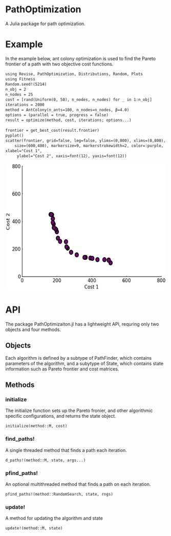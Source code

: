 # PathOptimization

A Julia package for path optimization.

# Example
In the example below, ant colony optimization is used to find the Pareto frontier of a path with two objective cost functions. 
```@julia
using Revise, PathOptimization, Distributions, Random, Plots
using Fitness
Random.seed!(5214)
n_obj = 2
n_nodes = 25
cost = [rand(Uniform(0, 50), n_nodes, n_nodes) for _ in 1:n_obj]
iterations = 2000
method = AntColony(n_ants=100, n_nodes=n_nodes, β=4.0)
options = (parallel = true, progress = false)
result = optimize(method, cost, iterations; options...)

frontier = get_best_cost(result.frontier)
pyplot()
scatter(frontier, grid=false, leg=false, ylims=(0,800), xlims=(0,800),
    size=(600,400), markersize=9, markerstrokewidth=2, color=:purple, xlabel="Cost 1",
     ylabel="Cost 2", xaxis=font(12), yaxis=font(12))
```

<img src="Examples/example.png" alt="" width="600" height="400">

# API

The package PathOptimizaiton.jl has a lightweight API, requring only two objects and four methods.

## Objects

Each algorithm is defined by a subtype of PathFinder, which contains parameters of the algorithm, and a subytype of State, which contains state information such as Pareto frontier and cost matrices. 

## Methods

### initialize

The initialize function sets up the Pareto fronier, and other algorithmic specific configurations, and returns the state object.

```@julia
initialize(method::M, cost)
```

### find_paths!

A single threaded method that finds a path each iteration.

```@julia
d_paths!(method::M, state, args...)
```

### pfind_paths!

An optional multithreaded method that finds a path on each iteration.

```@julia
pfind_paths!(method::RandomSearch, state, rngs)
```

### update!

A method for updating the algorithm and state

```@julia
update!(method::M, state)
```